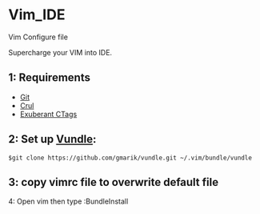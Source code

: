 # Vim_IDE
Vim Configure file

Supercharge your VIM into IDE.

1: Requirements 
---------------------
*  [Git](https://git-scm.com/)
*  [Crul](https://curl.haxx.se/) 	
*  [Exuberant CTags](http://ctags.sourceforge.net/)
	
2: Set up [Vundle](http://github.com/VundleVim/Vundle.vim):
---------------------
    $git clone https://github.com/gmarik/vundle.git ~/.vim/bundle/vundle

3: copy vimrc file to overwrite default file
---------------------
4: Open vim then type :BundleInstall

